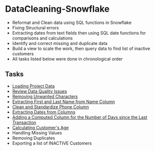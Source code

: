 # DataCleaning-Snowflake
* Reformat and Clean data using SQL functions in Snowflake
* Fixing Structural errors
* Extracting dates from text fields then using SQL date functions for comparisons and calculations
* Identify and correct missing and duplicate data
* Build a view to scale the work, then query data to find list of inactive customers
* All tasks listed below were done in chronological order

## Tasks
* [Loading Project Data](https://github.com/Nwiradiradja/DataCleaning-Snowflake/tree/main/Load_Data)
* [Review Data Quality Issues](https://github.com/Nwiradiradja/DataCleaning-Snowflake/tree/main/Review_Data_Quality)
* [Removing Unwanted Characters](https://github.com/Nwiradiradja/DataCleaning-Snowflake/tree/main/RemoveChar)
* [Extracting First and Last Name from Name Column](https://github.com/Nwiradiradja/DataCleaning-Snowflake/tree/main/Extract_Names)
* [Clean and Standardize Phone Column](https://github.com/Nwiradiradja/DataCleaning-Snowflake/tree/main/Phone)
* [Extracting Dates from Columns](https://github.com/Nwiradiradja/DataCleaning-Snowflake/tree/main/Date)
* [Adding a Computed Column for the Number of Days since the Last Transaction](https://github.com/Nwiradiradja/DataCleaning-Snowflake/tree/main/ComputedColumn)
* [Calculating Customer's Age](https://github.com/Nwiradiradja/DataCleaning-Snowflake/tree/main/ComputeAge)
* Handling Missing Values
* Removing Duplicates
* Exporting a list of INACTIVE Customers

